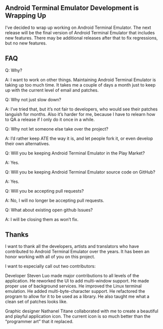 Android Terminal Emulator Development is Wrapping Up
----------------------------------------------------

I’ve decided to wrap up working on Android Terminal Emulator. The next release will be the final version of Android Terminal Emulator that includes new features. There may be additional releases after that to fix regressions, but no new features.

FAQ
-----

Q: Why?

A: I want to work on other things. Maintaining Android Terminal Emulator is taking up too much time. It takes me a couple of days a month just to keep up with the current level of email and patches.

Q: Why not just slow down?

A: I’ve tried that, but it’s not fair to developers, who would see their patches languish for months. Also it’s harder for me, because I have to relearn how to QA a release if I only do it once in a while.

Q: Why not let someone else take over the project?

A: I’d rather keep ATE the way it is, and let people fork it, or even develop their own alternatives.

Q: Will you be keeping Android Terminal Emulator in the Play Market?

A: Yes.

Q: Will you be keeping Android Terminal Emulator source code on GitHub?

A: Yes.

Q: Will you be accepting pull requests?

A: No, I will no longer be accepting pull requests.

Q: What about existing open github Issues?

A: I will be closing them as won’t fix.

Thanks
---------

I want to thank all the developers, artists and translators who have contributed to Android Terminal Emulator over the years. It has been an honor working with all of you on this project. 

I want to especially call out two contributors:

Developer Steven Luo made major contributions to all levels of the application. He reworked the UI to add multi-window support. He made proper use of background services. He improved the Linux terminal emulation. He added multi-byte-character support. He refactored the program to allow for it to be used as a library. He also taught me what a clean set of patches looks like.

Graphic designer Nathanel Titane collaborated with me to create a beautiful and playful application icon. The current icon is so much better than the “programmer art” that it replaced.
